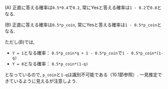 (A) 正直に答える確率は`0.5*0.4`で`0.2`, 常にYesと答える確率は`1 - 0.2`で`0.8`となる.

(B) 正直に答える確率は`0.5*p_coin`, 常にYesと答える確率は`1 - 0.5*p_coin`となる.

ただし(B)では,

- `Y = 1`となる確率： `0.5*p_coin*q + 1 - 0.5*p_coin`で`1 - 0.5*p_coin*(1-q)`
- `Y = 0`となる確率： `0.5*p_coin*(1-q)`

となっているので, `p_coin`と`1-q`は識別不可能である（10.1節参照）. 一見推定できているように見えるが注意しよう.